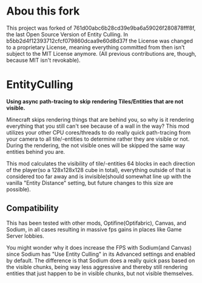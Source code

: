 # Abou this fork
This project was forked of 761d00abc6b28cd39e9ba6a59026f280878fff8f, the last Open Source Version of Entity Culling. In b5bb2d4f12393712cfcf079860dcaa9e60d8d37f the License was changed to a proprietary License, meaning everything committed from then isn't subject to the MIT License anymore. (All previous contributions are, though, because MIT isn't revokable).

# EntityCulling

__Using async path-tracing to skip rendering Tiles/Entities that are not visible.__

Minecraft skips rendering things that are behind you, so why is it rendering everything that you still can't see because of a wall in the way? This mod utilizes your other CPU cores/threads to do really quick path-tracing from your camera to all tile/-entities to determine rather they are visible or not. During the rendering, the not visible ones will be skipped the same way entities behind you are.

This mod calculates the visibility of tile/-entities 64 blocks in each direction of the player(so a 128x128x128 cube in total), everything outside of that is considered too far away and is invisible(should somewhat line up with the vanilla "Entity Distance" setting, but future changes to this size are possible).

## Compatibility

This has been tested with other mods, Optifine(Optifabric), Canvas, and Sodium, in all cases resulting in massive fps gains in places like Game Server lobbies.

You might wonder why it does increase the FPS with Sodium(and Canvas) since Sodium has "Use Entity Culling" in its Advanced settings and enabled by default. The difference is that Sodium does a really quick pass based on the visible chunks, being way less aggressive and thereby still rendering entities that just happen to be in visible chunks, but not visible themselves.
